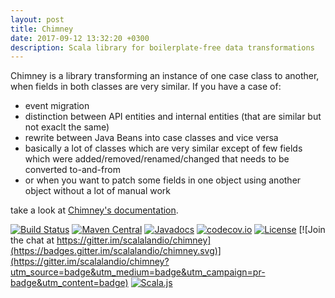 ```yaml
---
layout: post
title: Chimney
date: 2017-09-12 13:32:20 +0300
description: Scala library for boilerplate-free data transformations
---
```


Chimney is a library transforming an instance of one case class to another, when fields in both classes are very similar. If you have a case of:

* event migration
* distinction between API entities and internal entities (that are similar but not exaclt the same)
* rewrite between Java Beans into case classes and vice versa
* basically a lot of classes which are very similar except of few fields which were added/removed/renamed/changed that needs to be converted to-and-from
* or when you want to patch some fields in one object using another object without a lot of manual work

take a look at [Chimney's documentation](https://scalalandio.github.io/chimney/).

[![Build Status](https://travis-ci.org/scalalandio/chimney.svg?branch=master)](https://travis-ci.org/scalalandio/chimney)
[![Maven Central](https://img.shields.io/maven-central/v/io.scalaland/chimney_2.12.svg)](http://search.maven.org/#search%7Cga%7C1%7Cchimney)
[![Javadocs](https://www.javadoc.io/badge/io.scalaland/chimney_2.11.svg?color=red&label=scaladoc)](https://www.javadoc.io/doc/io.scalaland/chimney_2.11)
[![codecov.io](http://codecov.io/github/scalalandio/chimney/coverage.svg?branch=master)](http://codecov.io/github/scalalandio/chimney?branch=master)
[![License](http://img.shields.io/:license-Apache%202-green.svg)](http://www.apache.org/licenses/LICENSE-2.0.txt) [![Join the chat at https://gitter.im/scalalandio/chimney](https://badges.gitter.im/scalalandio/chimney.svg)](https://gitter.im/scalalandio/chimney?utm_source=badge&utm_medium=badge&utm_campaign=pr-badge&utm_content=badge)
[![Scala.js](https://www.scala-js.org/assets/badges/scalajs-0.6.17.svg)](https://www.scala-js.org)
